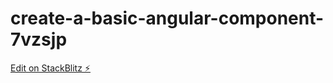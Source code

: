# create-a-basic-angular-component-7vzsjp

[Edit on StackBlitz ⚡️](https://stackblitz.com/edit/create-a-basic-angular-component-7vzsjp)